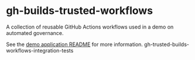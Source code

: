 # gh-builds-trusted-workflows

A collection of reusable GitHub Actions workflows used in a demo on automated governance.

See the [demo application README](https://github.com/liatrio/gh-trusted-builds-app#workflows) for more information.
gh-trusted-builds-workflows-integration-tests